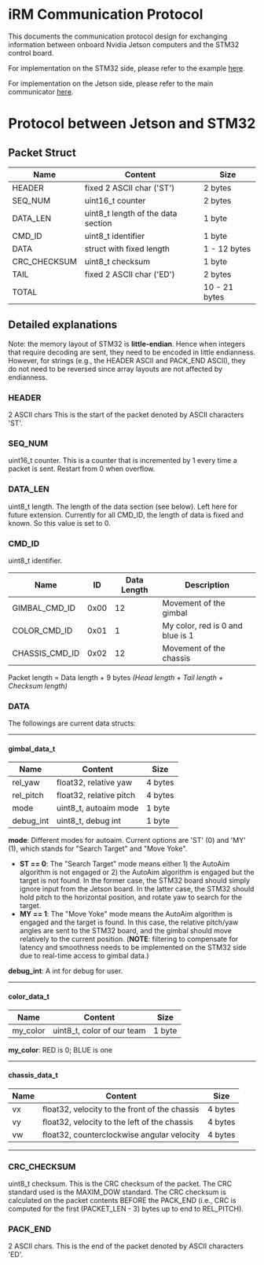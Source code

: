 # iRM Communication Protocol

This documents the communication protocol design for exchanging information between
onboard Nvidia Jetson computers and the STM32 control board.

For implementation on the STM32 side, please refer to the example [here](https://github.com/illini-robomaster/iRM_Embedded_2023/tree/main/examples/minipc).

For implementation on the Jetson side, please refer to the main communicator [here](../Communication/communicator.py).

# Protocol between Jetson and STM32

## Packet Struct

| Name         | Content                            | Size          |
|--------------|------------------------------------|---------------|
| HEADER       | fixed 2 ASCII char ('ST')          | 2 bytes       |
| SEQ_NUM      | uint16_t counter                   | 2 bytes       |
| DATA_LEN     | uint8_t length of the data section | 1 byte        |
| CMD_ID       | uint8_t identifier                 | 1 byte        |
| DATA         | struct with fixed length           | 1 - 12 bytes  |
| CRC_CHECKSUM | uint8_t checksum                   | 1 byte        |
| TAIL         | fixed 2 ASCII char ('ED')          | 2 bytes       |
| TOTAL        |                                    | 10 - 21 bytes |

## Detailed explanations

Note: the memory layout of STM32 is **little-endian**. Hence when integers that require
decoding are sent, they need to be encoded in little endianness. However, for strings
(e.g., the HEADER ASCII and PACK_END ASCII), they do not need to be reversed since array
layouts are not affected by endianness.

### HEADER

2 ASCII chars This is the start of the packet denoted by ASCII characters 'ST'.


### SEQ_NUM

uint16_t counter. This is a counter that is incremented by 1 every time a packet is sent. Restart from 0 when overflow.

### DATA_LEN

uint8_t length. The length of the data section (see below). Left here for future extension. Currently for all CMD_ID, the length of data is fixed and known. So this value is set to 0.

### CMD_ID

uint8_t identifier.

| Name           | ID   | Data Length | Description                      |
|----------------|------|-------------|----------------------------------|
| GIMBAL_CMD_ID  | 0x00 | 12          | Movement of the gimbal           |
| COLOR_CMD_ID   | 0x01 | 1           | My color, red is 0 and blue is 1 |
| CHASSIS_CMD_ID | 0x02 | 12          | Movement of the chassis          |

Packet length = Data length + 9 bytes _(Head length + Tail length + Checksum length)_

### DATA

The followings are current data structs:

---

#### gimbal_data_t

| Name       | Content                    | Size    |
|------------|----------------------------|---------|
| rel_yaw    | float32, relative yaw      | 4 bytes |
| rel_pitch  | float32, relative pitch    | 4 bytes |
| mode       | uint8_t, autoaim mode      | 1 byte  |
| debug_int  | uint8_t, debug int         | 1 byte  |

**mode**: Different modes for autoaim. Current options are 'ST' (0) and 'MY' (1), which stands for "Search Target" and "Move Yoke".

- **ST == 0**: The "Search Target" mode means either 1) the AutoAim algorithm is not engaged
    or 2) the AutoAim algorithm is engaged but the target is not found. In the former case, the
    STM32 board should simply ignore input from the Jetson board. In the latter case, the STM32
    should hold pitch to the horizontal position, and rotate yaw to search for the target.
- **MY == 1**: The "Move Yoke" mode means the AutoAim algorithm is engaged and the target is found.
    In this case, the relative pitch/yaw angles are sent to the STM32 board, and the gimbal
    should move relatively to the current position. (**NOTE**: filtering to compensate for
    latency and smoothness needs to be implemented on the STM32 side due to real-time access
    to gimbal data.)

**debug_int**: A int for debug for user.

---

#### color_data_t

| Name     | Content                    | Size   |
|----------|----------------------------|--------|
| my_color | uint8_t, color of our team | 1 byte |

**my_color**: RED is 0; BLUE is one

---

#### chassis_data_t

| Name | Content                                       | Size    |
|------|-----------------------------------------------|---------|
| vx   | float32, velocity to the front of the chassis | 4 bytes |
| vy   | float32, velocity to the left of the chassis  | 4 bytes |
| vw   | float32, counterclockwise angular velocity    | 4 bytes |

---

### CRC_CHECKSUM

uint8_t checksum. This is the CRC checksum of the packet. The CRC standard used
is the MAXIM_DOW standard. The CRC checksum is calculated on the packet contents BEFORE the
PACK_END (i.e., CRC is computed for the first (PACKET_LEN - 3) bytes up to end to REL_PITCH).

### PACK_END

2 ASCII chars. This is the end of the packet denoted by ASCII characters 'ED'.
